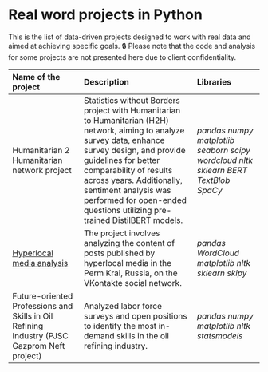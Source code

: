 # Real word projects in Python
This is the list of data-driven projects designed to work with real data and aimed at achieving specific goals. 🔒 Please note that the code and analysis for some projects are not presented here due to client confidentiality.

| Name of the project | Description | Libraries | 
| :---------------------- | :---------------------- | :---------------------- |
|Humanitarian 2 Humanitarian network project|Statistics without Borders project with Humanitarian to Humanitarian (H2H) network, aiming to analyze survey data, enhance survey design, and provide guidelines for better comparability of results across years. Additionally, sentiment analysis was performed for open-ended questions utilizing pre-trained DistilBERT models.| *pandas* *numpy* *matplotlib* *seaborn* *scipy* *wordcloud* *nltk* *sklearn* *BERT* *TextBlob* *SpaCy*|
| [Hyperlocal media analysis](hyperlocal_media) | The project involves analyzing the content of posts published by hyperlocal media in the Perm Krai, Russia, on the VKontakte social network. | *pandas*  *WordCloud* *matplotlib* *nltk* *sklearn* *skipy*|
| Future-oriented Professions and Skills in Oil Refining Industry (PJSC Gazprom Neft project) | Analyzed labor force surveys and open positions to identify the most in-demand skills in the oil refining industry.|*pandas* *numpy* *matplotlib* *nltk* *statsmodels*|

